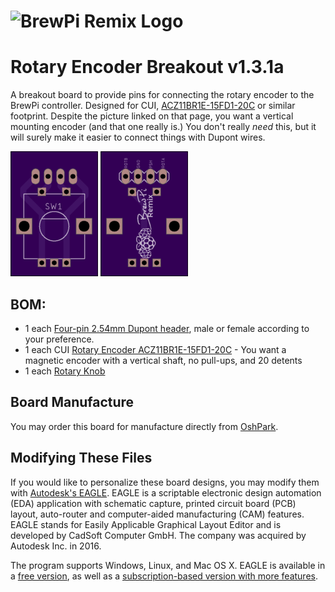 # ![BrewPi Remix Logo](https://raw.githubusercontent.com/lbussy/brewpi-www-rmx/master/images/brewpi_logo.png)
# Rotary Encoder Breakout v1.3.1a

A breakout board to provide pins for connecting the rotary encoder to the BrewPi controller.  Designed for CUI, [ACZ11BR1E-15FD1-20C](https://www.mouser.com/ProductDetail/490-CZ11BR1E15FD120C) or similar footprint.  Despite the picture linked on that page, you want a vertical mounting encoder (and that one really is.)  You don't really *need* this, but it will surely make it easier to connect things with Dupont wires.

![Board Top](Top.png) ![Board Top](Bottom.png)

## BOM:

  * 1 each [Four-pin 2.54mm Dupont header](https://www.mouser.com/ProductDetail/3M-Electronic-Solutions-Division/2306-6111-TG?qs=%2Fha2pyFadugRJwJpPlsc93EQbgCw2BZBGXZU41%252B3vFuJqgOFSmLjZA%3D%3D), male or female according to your preference.
  * 1 each CUI [Rotary Encoder ACZ11BR1E-15FD1-20C](https://www.mouser.com/ProductDetail/490-CZ11BR1E15FD120C)  - You want a magnetic encoder with a vertical shaft, no pull-ups, and 20 detents
  * 1 each [Rotary Knob](https://www.mouser.com/ProductDetail/450-4763)

## Board Manufacture
You may order this board for manufacture directly from [OshPark](https://oshpark.com/shared_projects/IlNFHwwH).

## Modifying These Files
If you would like to personalize these board designs, you may modify them with [Autodesk's EAGLE](https://www.autodesk.com/products/eagle/overview). EAGLE is a scriptable electronic design automation (EDA) application with schematic capture, printed circuit board (PCB) layout, auto-router and computer-aided manufacturing (CAM) features. EAGLE stands for Easily Applicable Graphical Layout Editor and is developed by CadSoft Computer GmbH. The company was acquired by Autodesk Inc. in 2016.  

The program supports Windows, Linux, and Mac OS X.  EAGLE is available in a [free version](https://www.autodesk.com/products/eagle/free-download), as well as a [subscription-based version with more features](https://www.autodesk.com/products/eagle/compare).
